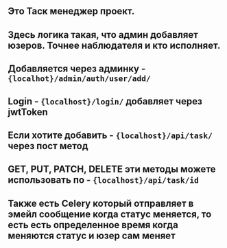 ## Это Таск менеджер проект.
## Здесь логика такая, что админ добавляет юзеров. Точнее наблюдателя и кто исполняет.
## Добавляется через админку - `{localhot}/admin/auth/user/add/`
## Login - `{localhost}/login/` добавляет через jwtToken
## Если хотите добавить - `{localhost}/api/task/` через пост метод
## GET, PUT, PATCH, DELETE эти методы можете использовать по - `{localhost}/api/task/id`
## Также есть Celery который отправляет в эмейл сообщение когда статус меняется, то есть есть определенное время когда меняются статус и юзер сам меняет